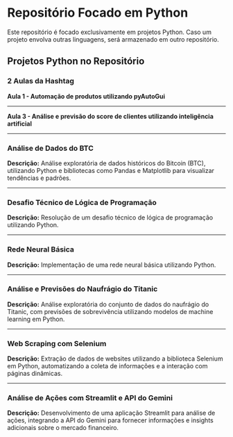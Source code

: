 # Repositório Focado em Python

Este repositório é focado exclusivamente em projetos Python. Caso um projeto envolva outras linguagens, será armazenado em outro repositório.



## Projetos Python no Repositório



### 2 Aulas da Hashtag

**Aula 1 - Automação de produtos utilizando pyAutoGui**

---

**Aula 3 - Análise e previsão do score de clientes utilizando inteligência artificial**

---

### Análise de Dados do BTC

**Descrição:** Análise exploratória de dados históricos do Bitcoin (BTC), utilizando Python e bibliotecas como Pandas e Matplotlib para visualizar tendências e padrões.

---

### Desafio Técnico de Lógica de Programação

**Descrição:** Resolução de um desafio técnico de lógica de programação utilizando Python.

---

### Rede Neural Básica

**Descrição:** Implementação de uma rede neural básica utilizando Python.

---

### Análise e Previsões do Naufrágio do Titanic

**Descrição:** Análise exploratória do conjunto de dados do naufrágio do Titanic, com previsões de sobrevivência utilizando modelos de machine learning em Python.

---

### Web Scraping com Selenium

**Descrição:** Extração de dados de websites utilizando a biblioteca Selenium em Python, automatizando a coleta de informações e a interação com páginas dinâmicas.

---

### Análise de Ações com Streamlit e API do Gemini

**Descrição:** Desenvolvimento de uma aplicação Streamlit para análise de ações, integrando a API do Gemini para fornecer informações e insights adicionais sobre o mercado financeiro.
